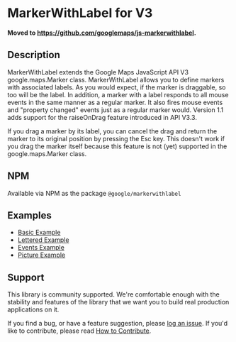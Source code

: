 MarkerWithLabel for V3
======================

**Moved to https://github.com/googlemaps/js-markerwithlabel.**

## Description

MarkerWithLabel extends the Google Maps JavaScript API V3 google.maps.Marker class.
MarkerWithLabel allows you to define markers with associated labels. As you would expect, if the marker is draggable, so too will be the label. In addition, a marker with a label responds to all mouse events in the same manner as a regular marker. It also fires mouse events and "property changed" events just as a regular marker would. Version 1.1 adds support for the raiseOnDrag feature introduced in API V3.3.

If you drag a marker by its label, you can cancel the drag and return the marker to its original position by pressing the Esc key. This doesn't work if you drag the marker itself because this feature is not (yet) supported in the google.maps.Marker class.

## NPM

Available via NPM as the package `@google/markerwithlabel`

## Examples

- [Basic Example](https://googlemaps.github.io/v3-utility-library/packages/markerwithlabel/examples/basic.html)
- [Lettered Example](https://googlemaps.github.io/v3-utility-library/packages/markerwithlabel/examples/lettered.html)
- [Events Example](https://googlemaps.github.io/v3-utility-library/packages/markerwithlabel/examples/events.html)
- [Picture Example](https://googlemaps.github.io/v3-utility-library/packages/markerwithlabel/examples/picturelabel.html)


## Support

This library is community supported. We're comfortable enough with the stability and features of
the library that we want you to build real production applications on it.

If you find a bug, or have a feature suggestion, please [log an issue][issues]. If you'd like to
contribute, please read [How to Contribute][contrib].

[issues]: https://github.com/googlemaps/v3-utility-library/issues
[contrib]: https://github.com/googlemaps/v3-utility-library/blob/master/packages/markerwithlabel/CONTRIB.md
